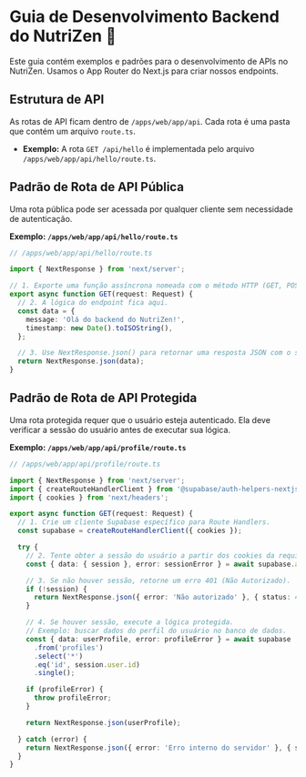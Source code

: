 # Guia de Desenvolvimento Backend do NutriZen 🧩

Este guia contém exemplos e padrões para o desenvolvimento de APIs no NutriZen. Usamos o App Router do Next.js para criar nossos endpoints.

## Estrutura de API

As rotas de API ficam dentro de `/apps/web/app/api`. Cada rota é uma pasta que contém um arquivo `route.ts`.

* **Exemplo:** A rota `GET /api/hello` é implementada pelo arquivo `/apps/web/app/api/hello/route.ts`.

## Padrão de Rota de API Pública

Uma rota pública pode ser acessada por qualquer cliente sem necessidade de autenticação.

**Exemplo: `/apps/web/app/api/hello/route.ts`**
```ts
// /apps/web/app/api/hello/route.ts

import { NextResponse } from 'next/server';

// 1. Exporte uma função assíncrona nomeada com o método HTTP (GET, POST, etc.).
export async function GET(request: Request) {
  // 2. A lógica do endpoint fica aqui.
  const data = {
    message: 'Olá do backend do NutriZen!',
    timestamp: new Date().toISOString(),
  };

  // 3. Use NextResponse.json() para retornar uma resposta JSON com o status code correto.
  return NextResponse.json(data);
}
```

## Padrão de Rota de API Protegida

Uma rota protegida requer que o usuário esteja autenticado. Ela deve verificar a sessão do usuário antes de executar sua lógica.

**Exemplo: `/apps/web/app/api/profile/route.ts`**
```ts
// /apps/web/app/api/profile/route.ts

import { NextResponse } from 'next/server';
import { createRouteHandlerClient } from '@supabase/auth-helpers-nextjs';
import { cookies } from 'next/headers';

export async function GET(request: Request) {
  // 1. Crie um cliente Supabase específico para Route Handlers.
  const supabase = createRouteHandlerClient({ cookies });

  try {
    // 2. Tente obter a sessão do usuário a partir dos cookies da requisição.
    const { data: { session }, error: sessionError } = await supabase.auth.getSession();

    // 3. Se não houver sessão, retorne um erro 401 (Não Autorizado).
    if (!session) {
      return NextResponse.json({ error: 'Não autorizado' }, { status: 401 });
    }

    // 4. Se houver sessão, execute a lógica protegida.
    // Exemplo: buscar dados do perfil do usuário no banco de dados.
    const { data: userProfile, error: profileError } = await supabase
      .from('profiles')
      .select('*')
      .eq('id', session.user.id)
      .single();

    if (profileError) {
      throw profileError;
    }

    return NextResponse.json(userProfile);

  } catch (error) {
    return NextResponse.json({ error: 'Erro interno do servidor' }, { status: 500 });
  }
}
```
